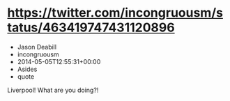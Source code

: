 # https://twitter.com/incongruousm/status/463419747431120896
- Jason Deabill
- incongruousm
- 2014-05-05T12:55:31+00:00
- Asides
- quote

Liverpool! What are you doing?!